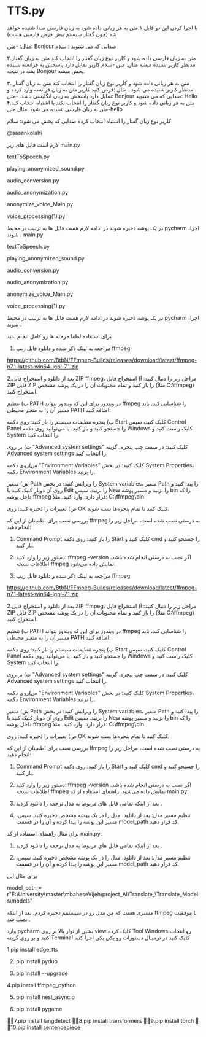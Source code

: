 # TTS.py
با اجرا کردن این دو فایل
۱.متن به هر زبانی داده شود به زبان فارسی صدا شنیده خواهد شد.(چون گفتار سیستم پیش فرض فارسی هست)

مثال:
-متن: Bonjour
صدایی که می شنوید :
سلام

۲.متن به زبان فارسی داده شود و کاربر نوع زبان گفتار را انتخاب کند متن به زبان گفتار مدنظر کاربر شنیده میشه 
مثال: 
متن -سلام 
کاربر تمایل دارد پاسخش به فرانسه شنیده بشه در نتیجه Bonjour پخش میشه.



۳.
متن به هر زبانی داده شود و کاربر نوع زبان گفتار را انتخاب کند متن به زبان گفتار مدنظر کاربر شنیده می شود .
مثال :فرض کنید کاربر متن به زبان فرانسه وارد کرده و تمایل دارد پاسخش به زبان انگلیسی باشد.
-متن: Bonjour
صدایی که می شنوید: Hello
۴‌.متن به هر زبانی داده شود و کاربر نوع زبان گفتار را انتخاب نکند یا اشتباه انتخاب کند متن به زبان فارسی شنیده می شود.
مثال
متن-hello

کاربر نوع زبان گفتار را اشتباه انتخاب کرده 
صدایی که پخش می شود: سلام

@sasankolahi

لازم است فایل های زیر
main.py

textToSpeech.py

playing_anonymized_sound.py

audio_conversion.py

audio_anonymization.py

anonymize_voice_Main.py

voice_processing(1).py



در یک پوشه ذخیره شوند در ادامه لازم هست فایل ها به ترتیب 
در محیط pycharm ،اجرا شوند .
main.py

textToSpeech.py

playing_anonymized_sound.py

audio_conversion.py

audio_anonymization.py

anonymize_voice_Main.py

voice_processing(1).py



در یک پوشه ذخیره شوند در ادامه لازم هست فایل ها به ترتیب 
در محیط pycharm ،اجرا شوند .

برای استفاده لطفا مرحله ها رو کامل انجام بدید 
1. مراجعه به لینک ذکر شده و دانلود فایل زیپ ffmpeg 

https://github.com/BtbN/FFmpeg-Builds/releases/download/latest/ffmpeg-n7.1-latest-win64-lgpl-7.1.zip

2.بعد از دانلود و استخراج فایل ZIP ffmpeg، مراحل زیر را دنبال کنید: 
آ) استخراج فایل ZIP 
فایل ZIP را باز کنید و تمام محتویات آن را در یک پوشه مشخص (مثلاً C:\ffmpeg) استخراج کنید.


ب) تنظیم PATH در ویندوز 
برای این که ویندوز بتواند ffmpeg را شناسایی کند، باید مسیر آن را به متغیر محیطی PATH اضافه کنید: 

پ) پنجره تنظیمات سیستم را باز کنید: 
روی دکمه Start کلیک کنید، سپس Control Panel را جستجو کنید و باز کنید. 
یا می‌توانید روی دکمه Windows کلیک راست کنید و System را انتخاب کنید.

ت) بر روی "Advanced system settings" کلیک کنید: 
در سمت چپ پنجره، گزینه Advanced system settings را انتخاب کنید.

س)روی دکمه "Environment Variables" کلیک کنید: 
در بخش System Properties، دکمه Environment Variables را بزنید.

ش) متغیر Path را ویرایش کنید: 
در بخش System variables، متغیر Path را پیدا کنید و روی آن دوبار کلیک کنید یا Edit را بزنید. 
سپس New را بزنید و مسیر پوشه bin را که داخل پوشه ffmpeg قرار دارد، وارد کنید. مثلاً: 
C:\ffmpeg\bin

ص) تغییرات را ذخیره کنید: 
روی OK کلیک کنید تا تمام پنجره‌ها بسته شوند.


بررسی نصب 
برای اطمینان از این که ffmpeg به درستی نصب شده است، مراحل زیر را انجام دهید: 
1. Command Prompt را باز کنید: 
روی دکمه Start کلیک کنید و cmd را جستجو کنید و باز کنید.

2. دستور زیر را وارد کنید: 
ffmpeg -version 
اگر نصب به درستی انجام شده باشد، اطلاعات نسخه ffmpeg نمایش داده می‌شود.
1. مراجعه به لینک ذکر شده و دانلود فایل زیپ ffmpeg 

https://github.com/BtbN/FFmpeg-Builds/releases/download/latest/ffmpeg-n7.1-latest-win64-lgpl-7.1.zip

2.بعد از دانلود و استخراج فایل ZIP ffmpeg، مراحل زیر را دنبال کنید: 
آ) استخراج فایل ZIP 
فایل ZIP را باز کنید و تمام محتویات آن را در یک پوشه مشخص (مثلاً C:\ffmpeg) استخراج کنید.


ب) تنظیم PATH در ویندوز 
برای این که ویندوز بتواند ffmpeg را شناسایی کند، باید مسیر آن را به متغیر محیطی PATH اضافه کنید: 

پ) پنجره تنظیمات سیستم را باز کنید: 
روی دکمه Start کلیک کنید، سپس Control Panel را جستجو کنید و باز کنید. 
یا می‌توانید روی دکمه Windows کلیک راست کنید و System را انتخاب کنید.

ت) بر روی "Advanced system settings" کلیک کنید: 
در سمت چپ پنجره، گزینه Advanced system settings را انتخاب کنید.

س)روی دکمه "Environment Variables" کلیک کنید: 
در بخش System Properties، دکمه Environment Variables را بزنید.

ش) متغیر Path را ویرایش کنید: 
در بخش System variables، متغیر Path را پیدا کنید و روی آن دوبار کلیک کنید یا Edit را بزنید. 
سپس New را بزنید و مسیر پوشه bin را که داخل پوشه ffmpeg قرار دارد، وارد کنید. مثلاً: 
C:\ffmpeg\bin

ص) تغییرات را ذخیره کنید: 
روی OK کلیک کنید تا تمام پنجره‌ها بسته شوند.


بررسی نصب 
برای اطمینان از این که ffmpeg به درستی نصب شده است، مراحل زیر را انجام دهید: 
1. Command Prompt را باز کنید: 
روی دکمه Start کلیک کنید و cmd را جستجو کنید و باز کنید.

2. دستور زیر را وارد کنید: 
ffmpeg -version 
اگر نصب به درستی انجام شده باشد، اطلاعات نسخه ffmpeg نمایش داده می‌شود.
راهنمای استفاده از کد main.py:

1. بعد از اینکه تمامی فایل های مربوط به مدل ترجمه را دانلود کردید .


2. تنظیم مسیر مدل: بعد از دانلود، مدل را در یک پوشه مشخص ذخیره کنید. سپس، مسیر این پوشه را پیدا کرده و آن را در قسمت model_path کد قرار دهید.

برای مثال راهنمای استفاده از کد main.py:

1. بعد از اینکه  تمامی فایل های مربوط به مدل ترجمه را دانلود کردید .


2. تنظیم مسیر مدل: بعد از دانلود، مدل را در یک پوشه مشخص ذخیره کنید. سپس، مسیر این پوشه را پیدا کرده و آن را در قسمت model_path کد قرار دهید.

برای مثال این 

model_path = r"E:\University\master\mbaheseVijeh\project_AI\Translate_\Translate_Models\models"

مسیری هست که من مدل رو در سیستمم ذخیره کردم.
بعد از اینکه ffmpeg با موفقیت نصب شد .

وارد pycharm 
بشین
از نوار بالا بر روی view کلیک کرده Tool Windows رو انتخاب کنید و بر روی گزینه Terminal کلیک کنید در ترمینال دستورات رو یکی یکی اجرا کنید

1.pip install edge_tts

2. pip install pydub

3. pip install --upgrade

4.pip install ffmpeg_python

5. pip install nest_asyncio

6. pip install pygame

🚫🚫7.pip install langdetect
🚫🚫8.pip install transformers 
🚫🚫9.pip install torch
🚫🚫10.pip install sentencepiece

